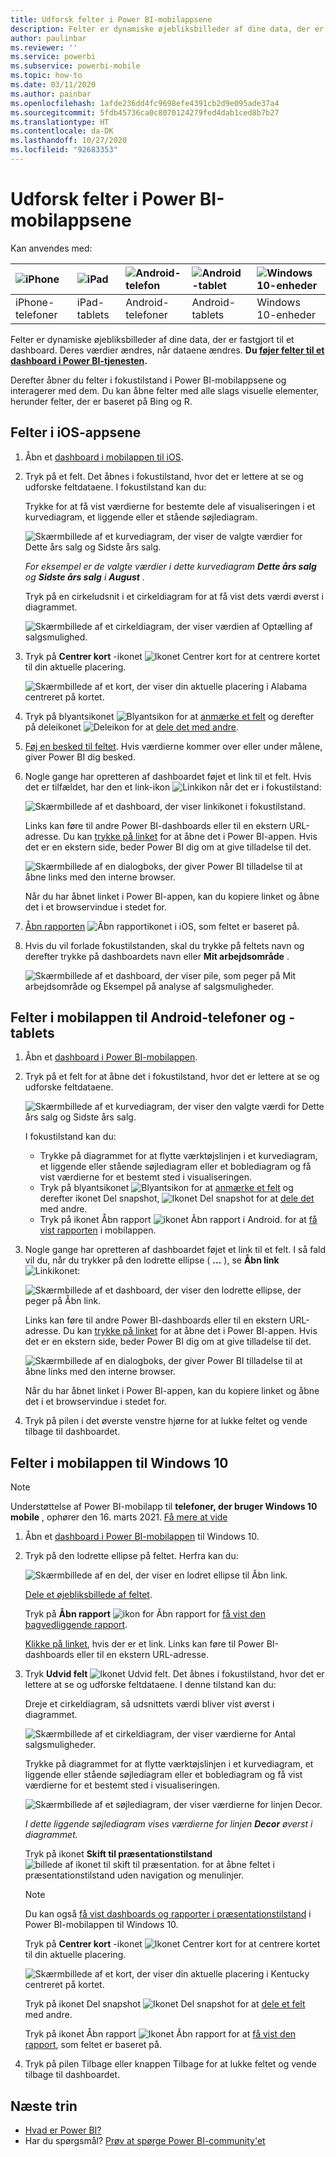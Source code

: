 ```yaml
---
title: Udforsk felter i Power BI-mobilappsene
description: Felter er dynamiske øjebliksbilleder af dine data, der er fastgjort til et dashboard. Få mere at vide om, hvordan du interagerer med felter i Power BI-mobilappsene.
author: paulinbar
ms.reviewer: ''
ms.service: powerbi
ms.subservice: powerbi-mobile
ms.topic: how-to
ms.date: 03/11/2020
ms.author: painbar
ms.openlocfilehash: 1afde236dd4fc9698efe4391cb2d9e095ade37a4
ms.sourcegitcommit: 5fdb45736ca0c8070124279fed4dab1ced8b7b27
ms.translationtype: HT
ms.contentlocale: da-DK
ms.lasthandoff: 10/27/2020
ms.locfileid: "92683353"
---
```

# <a name="explore-tiles-in-the-power-bi-mobile-apps"></a>Udforsk felter i Power BI-mobilappsene
Kan anvendes med:

| ![iPhone](./media/mobile-tiles-in-the-mobile-apps/iphone-logo-50-px.png) | ![iPad](./media/mobile-tiles-in-the-mobile-apps/ipad-logo-50-px.png) | ![Android-telefon](./media/mobile-tiles-in-the-mobile-apps/android-phone-logo-50-px.png) | ![Android-tablet](./media/mobile-tiles-in-the-mobile-apps/android-tablet-logo-50-px.png) | ![Windows 10-enheder](./media/mobile-tiles-in-the-mobile-apps/win-10-logo-50-px.png) |
|:--- |:--- |:--- |:--- |:--- |
| iPhone-telefoner |iPad-tablets |Android-telefoner |Android-tablets |Windows 10-enheder |

Felter er dynamiske øjebliksbilleder af dine data, der er fastgjort til et dashboard. Deres værdier ændres, når dataene ændres. **Du [føjer felter til et dashboard i Power BI-tjenesten](../end-user-tiles.md).** 

Derefter åbner du felter i fokustilstand i Power BI-mobilappsene og interagerer med dem. Du kan åbne felter med alle slags visuelle elementer, herunder felter, der er baseret på Bing og R.

## <a name="tiles-in-the-ios-apps"></a>Felter i iOS-appsene

1. Åbn et [dashboard i mobilappen til iOS](mobile-apps-view-dashboard.md).
2. Tryk på et felt. Det åbnes i fokustilstand, hvor det er lettere at se og udforske feltdataene. I fokustilstand kan du:
   
   Trykke for at få vist værdierne for bestemte dele af visualiseringen i et kurvediagram, et liggende eller et stående søjlediagram.
   
    ![Skærmbillede af et kurvediagram, der viser de valgte værdier for Dette års salg og Sidste års salg.](media/mobile-tiles-in-the-mobile-apps/power-bi-iphone-line-tile-values.png)
   
   *For eksempel er de valgte værdier i dette kurvediagram **Dette års salg** og **Sidste års salg** i **August** .*  
   
   Tryk på en cirkeludsnit i et cirkeldiagram for at få vist dets værdi øverst i diagrammet.  
   
   ![Skærmbillede af et cirkeldiagram, der viser værdien af Optælling af salgsmulighed.](media/mobile-tiles-in-the-mobile-apps/power-bi-ipad-tile-pie.png)
3. Tryk på **Centrer kort** -ikonet ![Ikonet Centrer kort](media/mobile-tiles-in-the-mobile-apps/power-bi-center-map-icon.png) for at centrere kortet til din aktuelle placering.

   ![Skærmbillede af et kort, der viser din aktuelle placering i Alabama centreret på kortet.](media/mobile-tiles-in-the-mobile-apps/power-bi-ipad-center-map.png)

4. Tryk på blyantsikonet ![Blyantsikon](./media/mobile-tiles-in-the-mobile-apps/power-bi-iphone-annotate-icon.png) for at [anmærke et felt](mobile-annotate-and-share-a-tile-from-the-mobile-apps.md#annotate-and-share-the-tile-report-or-visual) og derefter på deleikonet ![Deleikon](./media/mobile-tiles-in-the-mobile-apps/power-bi-iphone-share-icon.png) for at [dele det med andre](mobile-annotate-and-share-a-tile-from-the-mobile-apps.md#annotate-and-share-the-tile-report-or-visual).

5. [Føj en besked til feltet](mobile-set-data-alerts-in-the-mobile-apps.md). Hvis værdierne kommer over eller under målene, giver Power BI dig besked.

6. Nogle gange har opretteren af dashboardet føjet et link til et felt. Hvis det er tilfældet, har den et link-ikon ![Linkikon](media/mobile-tiles-in-the-mobile-apps/power-bi-iphone-link-icon.png) når det er i fokustilstand:
   
    ![Skærmbillede af et dashboard, der viser linkikonet i fokustilstand.](media/mobile-tiles-in-the-mobile-apps/power-bi-iphone-tile-link.png)
   
    Links kan føre til andre Power BI-dashboards eller til en ekstern URL-adresse. Du kan [trykke på linket](../../create-reports/service-dashboard-edit-tile.md#hyperlink) for at åbne det i Power BI-appen. Hvis det er en ekstern side, beder Power BI dig om at give tilladelse til det.
   
    ![Skærmbillede af en dialogboks, der giver Power BI tilladelse til at åbne links med den interne browser.](media/mobile-tiles-in-the-mobile-apps/pbi_andr_openlinkmessage.png)
   
    Når du har åbnet linket i Power BI-appen, kan du kopiere linket og åbne det i et browservindue i stedet for.
7. [Åbn rapporten](mobile-reports-in-the-mobile-apps.md) ![Åbn rapportikonet i iOS,](././media/mobile-tiles-in-the-mobile-apps/power-bi-ipad-open-report-icon.png) som feltet er baseret på.
8. Hvis du vil forlade fokustilstanden, skal du trykke på feltets navn og derefter trykke på dashboardets navn eller **Mit arbejdsområde** .
   
    ![Skærmbillede af et dashboard, der viser pile, som peger på Mit arbejdsområde og Eksempel på analyse af salgsmuligheder.](media/mobile-tiles-in-the-mobile-apps/power-bi-ipad-tile-breadcrumb.png)

## <a name="tiles-in-the-mobile-app-for-android-phones-and-tablets"></a>Felter i mobilappen til Android-telefoner og -tablets
1. Åbn et [dashboard i Power BI-mobilappen](mobile-apps-view-dashboard.md).
2. Tryk på et felt for at åbne det i fokustilstand, hvor det er lettere at se og udforske feltdataene.
   
   ![Skærmbillede af et kurvediagram, der viser den valgte værdi for Dette års salg og Sidste års salg.](media/mobile-tiles-in-the-mobile-apps/power-bi-android-tablet-tile.png)
   
    I fokustilstand kan du:
   
   * Trykke på diagrammet for at flytte værktøjslinjen i et kurvediagram, et liggende eller stående søjlediagram eller et boblediagram og få vist værdierne for et bestemt sted i visualiseringen.  
   * Tryk på blyantsikonet ![Blyantsikon](./media/mobile-tiles-in-the-mobile-apps/power-bi-iphone-annotate-icon.png) for at [anmærke et felt](mobile-annotate-and-share-a-tile-from-the-mobile-apps.md#annotate-and-share-the-tile-report-or-visual) og derefter ikonet Del snapshot, ![Ikonet Del snapshot](./media/mobile-tiles-in-the-mobile-apps/pbi_andr_sharesnapicon.png) for at [dele det](mobile-annotate-and-share-a-tile-from-the-mobile-apps.md#annotate-and-share-the-tile-report-or-visual) med andre.
   * Tryk på ikonet Åbn rapport ![ikonet Åbn rapport i Android.](./media/mobile-tiles-in-the-mobile-apps/power-bi-android-tablet-open-report-icon.png) for at [få vist rapporten](mobile-reports-in-the-mobile-apps.md) i mobilappen.
3. Nogle gange har opretteren af dashboardet føjet et link til et felt. I så fald vil du, når du trykker på den lodrette ellipse ( **...** ), se **Åbn link** ![Linkikonet](media/mobile-tiles-in-the-mobile-apps/power-bi-iphone-link-icon.png):
   
    ![Skærmbillede af et dashboard, der viser den lodrette ellipse, der peger på Åbn link.](media/mobile-tiles-in-the-mobile-apps/power-bi-android-tile-link.png)
   
    Links kan føre til andre Power BI-dashboards eller til en ekstern URL-adresse. Du kan [trykke på linket](../../create-reports/service-dashboard-edit-tile.md#hyperlink) for at åbne det i Power BI-appen. Hvis det er en ekstern side, beder Power BI dig om at give tilladelse til det.
   
    ![Skærmbillede af en dialogboks, der giver Power BI tilladelse til at åbne links med den interne browser.](media/mobile-tiles-in-the-mobile-apps/pbi_andr_openlinkmessage.png)
   
    Når du har åbnet linket i Power BI-appen, kan du kopiere linket og åbne det i et browservindue i stedet for.
4. Tryk på pilen i det øverste venstre hjørne for at lukke feltet og vende tilbage til dashboardet.

## <a name="tiles-in-the-windows-10-mobile-app"></a>Felter i mobilappen til Windows 10

>[!NOTE]
>Understøttelse af Power BI-mobilapp til **telefoner, der bruger Windows 10 mobile** , ophører den 16. marts 2021. [Få mere at vide](/legal/powerbi/powerbi-mobile/power-bi-mobile-app-end-of-support-for-windows-phones)

1. Åbn et [dashboard i Power BI-mobilappen](mobile-apps-view-dashboard.md) til Windows 10.
2. Tryk på den lodrette ellipse på feltet. Herfra kan du: 
   
    ![Skærmbillede af en del, der viser en lodret ellipse til Åbn link.](media/mobile-tiles-in-the-mobile-apps/pbi_win10tileellpslink.png)
   
    [Dele et øjebliksbillede af feltet](mobile-windows-10-phone-app-get-started.md).
   
    Tryk på **Åbn rapport** ![ikon for Åbn rapport](././media/mobile-tiles-in-the-mobile-apps/power-bi-ipad-open-report-icon.png) for [få vist den bagvedliggende rapport](mobile-reports-in-the-mobile-apps.md).
   
    [Klikke på linket](../../create-reports/service-dashboard-edit-tile.md#hyperlink), hvis der er et link. Links kan føre til Power BI-dashboards eller til en ekstern URL-adresse.
3. Tryk **Udvid felt** ![Ikonet Udvid felt](media/mobile-tiles-in-the-mobile-apps/power-bi-windows-10-focus-mode-icon.png). Det åbnes i fokustilstand, hvor det er lettere at se og udforske feltdataene. I denne tilstand kan du:
   
   Dreje et cirkeldiagram, så udsnittets værdi bliver vist øverst i diagrammet.  
   
   ![Skærmbillede af et cirkeldiagram, der viser værdierne for Antal salgsmuligheder.](media/mobile-tiles-in-the-mobile-apps/power-bi-windows-10-pie-focus-mode.png)
   
   Trykke på diagrammet for at flytte værktøjslinjen i et kurvediagram, et liggende eller stående søjlediagram eller et boblediagram og få vist værdierne for et bestemt sted i visualiseringen.  
   
   ![Skærmbillede af et søjlediagram, der viser værdierne for linjen Decor.](media/mobile-tiles-in-the-mobile-apps/pbi_win10ph_bartile0316.png)
   
   *I dette liggende søjlediagram vises værdierne for linjen **Decor** øverst i diagrammet.*
   
   Tryk på ikonet **Skift til præsentationstilstand** ![billede af ikonet til skift til præsentation.](media/mobile-tiles-in-the-mobile-apps/power-bi-full-screen-icon.png) for at åbne feltet i præsentationstilstand uden navigation og menulinjer.
   
   > [!NOTE]
   > Du kan også [få vist dashboards og rapporter i præsentationstilstand](mobile-windows-10-app-presentation-mode.md) i Power BI-mobilappen til Windows 10.
   > 
   > 
   
   Tryk på **Centrer kort** -ikonet ![Ikonet Centrer kort](media/mobile-tiles-in-the-mobile-apps/power-bi-center-map-icon.png) for at centrere kortet til din aktuelle placering.
   
   ![Skærmbillede af et kort, der viser din aktuelle placering i Kentucky centreret på kortet.](media/mobile-tiles-in-the-mobile-apps/power-bi-windows-10-center-map.png)
   
   Tryk på ikonet Del snapshot ![Ikonet Del snapshot](./media/mobile-tiles-in-the-mobile-apps/pbi_win10ph_shareicon.png) for at [dele et felt](mobile-windows-10-phone-app-get-started.md) med andre.   
   
   Tryk på ikonet Åbn rapport ![Ikonet Åbn rapport](././media/mobile-tiles-in-the-mobile-apps/power-bi-ipad-open-report-icon.png) for at [få vist den rapport](mobile-reports-in-the-mobile-apps.md), som feltet er baseret på. 
4. Tryk på pilen Tilbage eller knappen Tilbage for at lukke feltet og vende tilbage til dashboardet.

## <a name="next-steps"></a>Næste trin
* [Hvad er Power BI?](../../fundamentals/power-bi-overview.md)
* Har du spørgsmål? [Prøv at spørge Power BI-community'et](https://community.powerbi.com/)